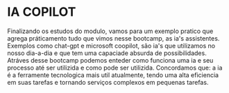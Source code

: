 
# IA COPILOT
Finalizando os estudos do modulo, vamos para um exemplo pratico que agrega práticamento tudo que vimos nesse bootcamp, as ia's assistentes. Exemplos como chat-gpt e microsoft coopilot, são ia's que utilizamos no nosso dia-a-dia e que tem uma capaciade absurda de possibilidades. Atráves desse bootcamp podemos enteder como funciona uma ia e seu processo até ser utilizida e como pode ser utilizida. Concordamos que: a ia é a ferramente tecnologica mais util atualmente, tendo uma alta eficiencia em suas tarefas e tornando serviços complexos em pequenas tarefas.
